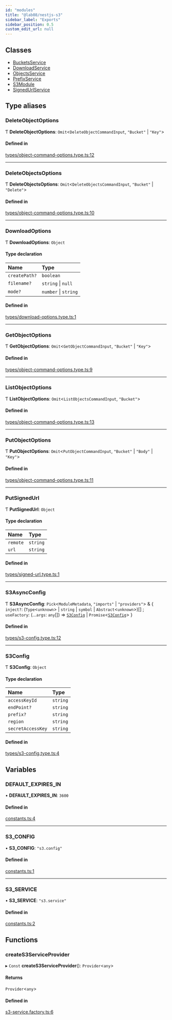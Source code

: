 ```yaml
---
id: "modules"
title: "@lab08/nestjs-s3"
sidebar_label: "Exports"
sidebar_position: 0.5
custom_edit_url: null
---
```


## Classes

- [BucketsService](classes/BucketsService)
- [DownloadService](classes/DownloadService)
- [ObjectsService](classes/ObjectsService)
- [PrefixService](classes/PrefixService)
- [S3Module](classes/S3Module)
- [SignedUrlService](classes/SignedUrlService)

## Type aliases

### DeleteObjectOptions

Ƭ **DeleteObjectOptions**: `Omit`<`DeleteObjectCommandInput`, ``"Bucket"`` \| ``"Key"``\>

#### Defined in

[types/object-command-options.type.ts:12](https://github.com/LabO8/nestjs-s3/blob/5ca27ba/src/types/object-command-options.type.ts#L12)

___

### DeleteObjectsOptions

Ƭ **DeleteObjectsOptions**: `Omit`<`DeleteObjectsCommandInput`, ``"Bucket"`` \| ``"Delete"``\>

#### Defined in

[types/object-command-options.type.ts:10](https://github.com/LabO8/nestjs-s3/blob/5ca27ba/src/types/object-command-options.type.ts#L10)

___

### DownloadOptions

Ƭ **DownloadOptions**: `Object`

#### Type declaration

| Name | Type |
| :------ | :------ |
| `createPath?` | `boolean` |
| `filename?` | `string` \| ``null`` |
| `mode?` | `number` \| `string` |

#### Defined in

[types/download-options.type.ts:1](https://github.com/LabO8/nestjs-s3/blob/5ca27ba/src/types/download-options.type.ts#L1)

___

### GetObjectOptions

Ƭ **GetObjectOptions**: `Omit`<`GetObjectCommandInput`, ``"Bucket"`` \| ``"Key"``\>

#### Defined in

[types/object-command-options.type.ts:9](https://github.com/LabO8/nestjs-s3/blob/5ca27ba/src/types/object-command-options.type.ts#L9)

___

### ListObjectOptions

Ƭ **ListObjectOptions**: `Omit`<`ListObjectsCommandInput`, ``"Bucket"``\>

#### Defined in

[types/object-command-options.type.ts:13](https://github.com/LabO8/nestjs-s3/blob/5ca27ba/src/types/object-command-options.type.ts#L13)

___

### PutObjectOptions

Ƭ **PutObjectOptions**: `Omit`<`PutObjectCommandInput`, ``"Bucket"`` \| ``"Body"`` \| ``"Key"``\>

#### Defined in

[types/object-command-options.type.ts:11](https://github.com/LabO8/nestjs-s3/blob/5ca27ba/src/types/object-command-options.type.ts#L11)

___

### PutSignedUrl

Ƭ **PutSignedUrl**: `Object`

#### Type declaration

| Name | Type |
| :------ | :------ |
| `remote` | `string` |
| `url` | `string` |

#### Defined in

[types/signed-url.type.ts:1](https://github.com/LabO8/nestjs-s3/blob/5ca27ba/src/types/signed-url.type.ts#L1)

___

### S3AsyncConfig

Ƭ **S3AsyncConfig**: `Pick`<`ModuleMetadata`, ``"imports"`` \| ``"providers"``\> & { `inject?`: (`Type`<`unknown`\> \| `string` \| `symbol` \| `Abstract`<`unknown`\>)[] ; `useFactory`: (...`args`: `any`[]) => [`S3Config`](modules#s3config) \| `Promise`<[`S3Config`](modules#s3config)\>  }

#### Defined in

[types/s3-config.type.ts:12](https://github.com/LabO8/nestjs-s3/blob/5ca27ba/src/types/s3-config.type.ts#L12)

___

### S3Config

Ƭ **S3Config**: `Object`

#### Type declaration

| Name | Type |
| :------ | :------ |
| `accessKeyId` | `string` |
| `endPoint?` | `string` |
| `prefix?` | `string` |
| `region` | `string` |
| `secretAccessKey` | `string` |

#### Defined in

[types/s3-config.type.ts:4](https://github.com/LabO8/nestjs-s3/blob/5ca27ba/src/types/s3-config.type.ts#L4)

## Variables

### DEFAULT\_EXPIRES\_IN

• **DEFAULT\_EXPIRES\_IN**: ``3600``

#### Defined in

[constants.ts:4](https://github.com/LabO8/nestjs-s3/blob/5ca27ba/src/constants.ts#L4)

___

### S3\_CONFIG

• **S3\_CONFIG**: ``"s3.config"``

#### Defined in

[constants.ts:1](https://github.com/LabO8/nestjs-s3/blob/5ca27ba/src/constants.ts#L1)

___

### S3\_SERVICE

• **S3\_SERVICE**: ``"s3.service"``

#### Defined in

[constants.ts:2](https://github.com/LabO8/nestjs-s3/blob/5ca27ba/src/constants.ts#L2)

## Functions

### createS3ServiceProvider

▸ `Const` **createS3ServiceProvider**(): `Provider`<`any`\>

#### Returns

`Provider`<`any`\>

#### Defined in

[s3-service.factory.ts:6](https://github.com/LabO8/nestjs-s3/blob/5ca27ba/src/s3-service.factory.ts#L6)
